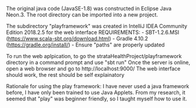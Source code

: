 The original java code (JavaSE-1.8) was constructed in Eclipse Java Neon.3.  The root directory can be imported into a new project.

The subdirectory "playframework" was created in IntelliJ IDEA Community Edition 2018.2.5 for the web interface
	REQUIREMENTS:
	- SBT-1.2.6.MSI (https://www.scala-sbt.org/download.html)
	- Gradle 4.10.2 (https://gradle.org/install/)
	- Ensure "paths" are properly updated

To run the web aplpication, to go the strataHealthProject/playframework directory in a command prompt and use "sbt run"
Once the server is online, open a web browser and go to http://localhost:9000/
The web interface should work, the rest should be self explainatory

Rationale for using the play framework:
I have never used a java framework before, I have only been trained to use Java Applets.
From my research, it seemed that "play" was beginner friendly, so I taught myself how to use it.